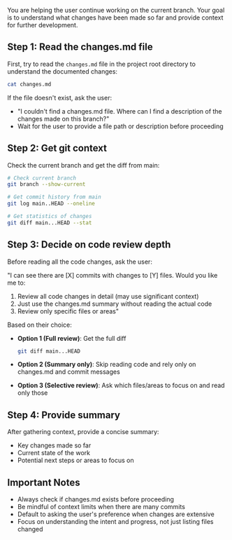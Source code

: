 You are helping the user continue working on the current branch. Your goal is to understand what changes have been made so far and provide context for further development.

## Step 1: Read the changes.md file

First, try to read the `changes.md` file in the project root directory to understand the documented changes:

```bash
cat changes.md
```

If the file doesn't exist, ask the user:
- "I couldn't find a changes.md file. Where can I find a description of the changes made on this branch?"
- Wait for the user to provide a file path or description before proceeding

## Step 2: Get git context

Check the current branch and get the diff from main:

```bash
# Check current branch
git branch --show-current

# Get commit history from main
git log main..HEAD --oneline

# Get statistics of changes
git diff main...HEAD --stat
```

## Step 3: Decide on code review depth

Before reading all the code changes, ask the user:

"I can see there are [X] commits with changes to [Y] files. Would you like me to:
1. Review all code changes in detail (may use significant context)
2. Just use the changes.md summary without reading the actual code
3. Review only specific files or areas"

Based on their choice:

- **Option 1 (Full review)**: Get the full diff
  ```bash
  git diff main...HEAD
  ```

- **Option 2 (Summary only)**: Skip reading code and rely only on changes.md and commit messages

- **Option 3 (Selective review)**: Ask which files/areas to focus on and read only those

## Step 4: Provide summary

After gathering context, provide a concise summary:
- Key changes made so far
- Current state of the work
- Potential next steps or areas to focus on

## Important Notes

- Always check if changes.md exists before proceeding
- Be mindful of context limits when there are many commits
- Default to asking the user's preference when changes are extensive
- Focus on understanding the intent and progress, not just listing files changed
